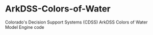 # ArkDSS-Colors-of-Water
Colorado's Decision Support Systems (CDSS) ArkDSS Colors of Water Model Engine code

